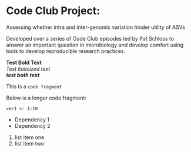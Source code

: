 

# Code Club Project:
Assessing whether intra and inter-genomic variation
hinder utility of ASVs

Developed over a series of Code Club episodes led by Pat Schloss to
answer an important question in microbiology and develop comfort using
tools to develop reproducible research practices.

**Test Bold Text**  
*Test italicized text*  
***test both text***

This is a `code fragment`

Below is a longer code fragment:
```
vec1 <- 1:10
```

* Dependency 1
* Dependency 2
1. list item one
2. list item two

